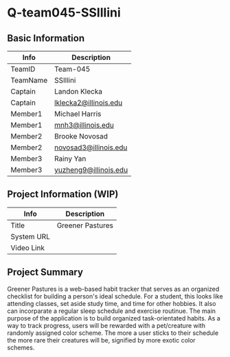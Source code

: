 # Q-team045-SSIllini

## Basic Information

|   Info      |        Description     |
| ----------- | ---------------------- |
| TeamID      |        Team-045        |
| TeamName    |        SSIllini        |
| Captain     |     Landon Klecka      |
| Captain     | lklecka2@illinois.edu  |
| Member1     |     Michael Harris     |
| Member1     |   mnh3@illinois.edu    |
| Member2     |     Brooke Novosad     |
| Member2     | novosad3@illinois.edu  |
| Member3     |        Rainy Yan       |
| Member3     | yuzheng9@illinois.edu  |

## Project Information (WIP)

|   Info      |        Description     |
| ----------- | ---------------------- |
|  Title      |    Greener Pastures    |
| System URL  |                        |
| Video Link  |                        |

## Project Summary

Greener Pastures is a web-based habit tracker that serves as an organized checklist for building a person's ideal schedule. For a student, this looks like attending classes, set aside study time, and time for other hobbies. It also can incorparate a regular sleep schedule and exercise routinue. The main purpose of the application is to build organized task-orientated habits.
As a way to track progress, users will be rewarded with a pet/creature with randomly assigned color scheme. The more a user sticks to their schedule the more rare their creatures will be, signified by more exotic color schemes.
